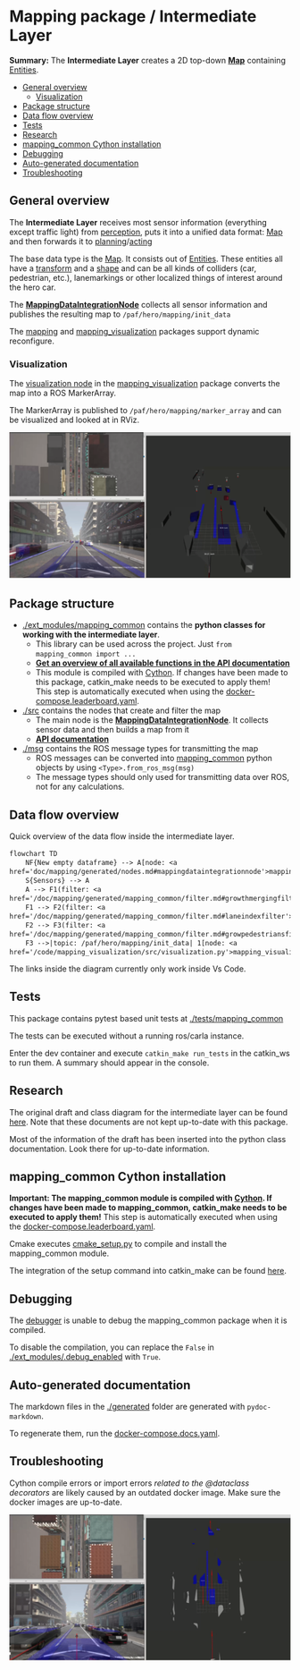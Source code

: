 # Mapping package / Intermediate Layer

**Summary:** The **Intermediate Layer** creates a 2D top-down [**Map**](/doc/mapping/generated/mapping_common/map.md#map) containing [Entities](/doc/mapping/generated/mapping_common/entity.md#entity).

- [General overview](#general-overview)
  - [Visualization](#visualization)
- [Package structure](#package-structure)
- [Data flow overview](#data-flow-overview)
- [Tests](#tests)
- [Research](#research)
- [mapping\_common Cython installation](#mapping_common-cython-installation)
- [Debugging](#debugging)
- [Auto-generated documentation](#auto-generated-documentation)
- [Troubleshooting](#troubleshooting)

## General overview

The **Intermediate Layer** receives most sensor information (everything except traffic light) from [perception](/doc/README.md#perception), puts it into a
unified data format: [Map](./mapping/generated/mapping_common/map.md#map) and then forwards it to [planning](/doc/README.md#planning)/[acting](/doc/README.md#acting)

The base data type is the [Map](/doc/mapping/generated/mapping_common/map.md#map). It consists out of [Entities](/doc/mapping/generated/mapping_common/entity.md#entity).
These entities all have a [transform](/doc/mapping/generated/mapping_common/transform.md#transform2d) and a [shape](/doc/mapping/generated/mapping_common/shape.md#shape2d) and can be all kinds of colliders (car, pedestrian, etc.), lanemarkings or other localized things of interest around the hero car.

The [**MappingDataIntegrationNode**](/doc/mapping/generated/nodes.md#mappingdataintegrationnode) collects all sensor information and publishes the resulting map to `/paf/hero/mapping/init_data`

The [mapping](/code/mapping/config/mapping.cfg) and [mapping_visualization](/code/mapping_visualization/config/mapping_visualization.cfg) packages support dynamic reconfigure.

### Visualization

The [visualization node](/code/mapping_visualization/src/visualization.py) in the [mapping_visualization](/code/mapping_visualization/) package converts the map into a ROS MarkerArray.

The MarkerArray is published to `/paf/hero/mapping/marker_array` and can be visualized and looked at in RViz.

![Intermediate Layer in RViz](/doc/assets/mapping/intermediate_layer_3d.png "Intermediate Layer in RViz")

## Package structure

- [./ext_modules/mapping_common](/code/mapping/ext_modules/mapping_common/) contains the **python classes for working with the intermediate layer**.
  - This library can be used across the project. Just `from mapping_common import ...`
  - **[Get an overview of all available functions in the API documentation](/doc/mapping/generated/mapping_common/index.md)**
  - This module is compiled with [Cython](https://cython.readthedocs.io/en/latest/). If changes have been made to this package, catkin_make needs to be executed to apply them! \
    This step is automatically executed when using the [docker-compose.leaderboard.yaml](/build/docker-compose.leaderboard.yaml).
- [./src](/code/mapping/src/) contains the nodes that create and filter the map
  - The main node is the [**MappingDataIntegrationNode**](/doc/mapping/generated/nodes.md#mappingdataintegrationnode). It collects sensor data and then builds a map from it
  - **[API documentation](/doc/mapping/generated/nodes.md)**
- [./msg](/code/mapping/msg/) contains the ROS message types for transmitting the map
  - ROS messages can be converted into [mapping_common](/doc/mapping/generated/mapping_common/index.md) python objects by using `<Type>.from_ros_msg(msg)`
  - The message types should only used for transmitting data over ROS, not for any calculations.

## Data flow overview

Quick overview of the data flow inside the intermediate layer.

```mermaid
flowchart TD
    NF{New empty dataframe} --> A[node: <a href='doc/mapping/generated/nodes.md#mappingdataintegrationnode'>mapping_data_integration</a>]
    S{Sensors} --> A
    A --> F1(filter: <a href='/doc/mapping/generated/mapping_common/filter.md#growthmergingfilter'>GrowthMergingFilter</a>)
    F1 --> F2(filter: <a href='/doc/mapping/generated/mapping_common/filter.md#laneindexfilter'>LaneIndexFilter</a>)
    F2 --> F3(filter: <a href='/doc/mapping/generated/mapping_common/filter.md#growpedestriansfilter'>GrowPedestriansFilter</a>)
    F3 -->|topic: /paf/hero/mapping/init_data| 1[node: <a href='/code/mapping_visualization/src/visualization.py'>mapping_visualization</a>]
```

The links inside the diagram currently only work inside Vs Code.

## Tests

This package contains pytest based unit tests at [./tests/mapping_common](/code/mapping/tests/mapping_common/)

The tests can be executed without a running ros/carla instance.

Enter the dev container and execute `catkin_make run_tests` in the catkin_ws to run them. A summary should appear in the console.

## Research

The original draft and class diagram for the intermediate layer can be found [here](/doc/research/paf24/intermediate_layer/). Note that these documents are not kept up-to-date with this package.

Most of the information of the draft has been inserted into the python class documentation. Look there for up-to-date information.

## mapping_common Cython installation

**Important: The mapping_common module is compiled with [Cython](https://cython.readthedocs.io/en/latest/). If changes have been made to mapping_common, catkin_make needs to be executed to apply them!**
This step is automatically executed when using the [docker-compose.leaderboard.yaml](/build/docker-compose.leaderboard.yaml).

Cmake executes [cmake_setup.py](/code/mapping/ext_modules/cmake_setup.py) to compile and install the mapping_common module.

The integration of the setup command into catkin_make can be found [here](/code/mapping/CMakeLists.txt#L100).

## Debugging

The [debugger](/doc/development/debugging.md) is unable to debug the mapping_common package when it is compiled.

To disable the compilation, you can replace the `False` in [./ext_modules/.debug_enabled](/code/mapping/ext_modules/.debug_enabled) with `True`.

## Auto-generated documentation

The markdown files in the [./generated](/doc/mapping/generated/) folder are generated with `pydoc-markdown`.

To regenerate them, run the [docker-compose.docs.yaml](/build/docker-compose.docs.yaml).

## Troubleshooting

Cython compile errors or import errors *related to the @dataclass decorators* are likely caused by an outdated docker image. Make sure the docker images are up-to-date.

![Intermediate Layer RViz top down orthogonal view](/doc/assets/mapping/intermediate_layer_2d.png "Intermediate Layer RViz top down orthogonal view")
